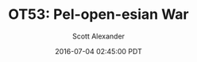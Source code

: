 ---
layout: podcast
title: "OT53: Pel-open-esian War"
author: Scott Alexander
description: https://slatestarcodex.com/2016/07/04/ot53-pel-open-esian-war/
date: 2016-07-04 02:45:00 PDT
length: 432012
duration: 108
guid: ot53-pel-open-esian-war
---